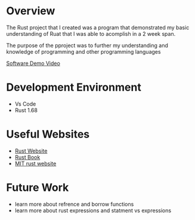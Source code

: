 # Overview

The Rust project that I created was a program that demonstrated my basic understanding of Ruat that I was able to acomplish in a 2 week span.

The purpose of the pproject was to further my understanding and knowledge of programming and other programming languages


[Software Demo Video](https://youtu.be/oEwjWFweb3M)

# Development Environment
- Vs Code
- Rust 1.68
# Useful Websites

- [Rust Website](https://www.rust-lang.org/tools/install)
- [Rust Book](https://doc.rust-lang.org/book/ch01-02-hello-world.html)
- [MIT rust website](https://web.mit.edu/rust-lang_v1.25/arch/amd64_ubuntu1404/share/doc/rust/html/book/first-edition/loops.html)

# Future Work

- learn more about refrence and borrow functions
- learn more about rust expressions and statment vs expressions
